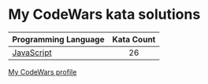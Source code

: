 # My CodeWars kata solutions

|    Programming Language  |    Kata Count  | 
|----------|:-------------:|
| [JavaScript](https://github.com/crabn3bula/programming-problems/tree/master/codewars/javascript) | 26 | 


[My CodeWars profile](https://www.codewars.com/users/crabn3bula)